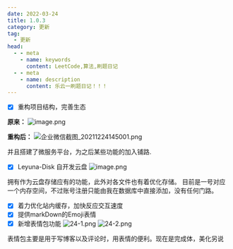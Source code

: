 ```yaml
---
date: 2022-03-24
title: 1.0.3
category: 更新
tag:
  - 更新
head:
  - - meta
    - name: keywords
      content: LeetCode,算法,刷题日记
  - - meta
    - name: description
      content: 乐云一刷题日记！！！
---
```

- [X] 重构项目结构，完善生态

**原来：**
![image.png](https://leyuna-blog-img.oss-cn-hangzhou.aliyuncs.com/image/2021-12-24/image.png)

**重构后：**
![企业微信截图_20211224145001.png](https://leyuna-blog-img.oss-cn-hangzhou.aliyuncs.com/image/2021-12-24/企业微信截图_20211224145001.png)

并且搭建了微服务平台，为之后某些功能的加入铺路.



- [x] Leyuna-Disk 自开发云盘
![image.png](https://leyuna-blog-img.oss-cn-hangzhou.aliyuncs.com/image/2022-03-02/image.png)

拥有作为云盘存储应有的功能，此外对各文件也有着优化存储。
目前是一号对应一个内存空间，不过账号注册只能由我在数据库中直接添加，没有任何门路。

- [x] 着力优化站内缓存，加快反应交互速度
- [x] 提供markDown的Emoji表情
- [x] 新增表情包功能
![24-1.png](https://leyuna-blog-img.oss-cn-hangzhou.aliyuncs.com/image/2022-03-24/24-1.png)
![24-2.png](https://leyuna-blog-img.oss-cn-hangzhou.aliyuncs.com/image/2022-03-24/24-2.png)

表情包主要是用于写博客以及评论时，用表情的便利。现在是完成体，美化另说
